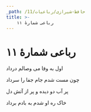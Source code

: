 ```yaml
---
_path: /حافظ-شیرازی/رباعیات/11
title: >-
    رباعی شمارهٔ ۱۱
---
```

# رباعی شمارهٔ ۱۱

<div class="b" id="bn1"><div class="m1"><p>اول به وفا می وصالم درداد</p></div>
<div class="m2"><p>چون مست شدم جام جفا را سرداد</p></div></div>
<div class="b" id="bn2"><div class="m1"><p>پر آب دو دیده و پر از آتش دل</p></div>
<div class="m2"><p>خاک ره او شدم به بادم برداد</p></div></div>
